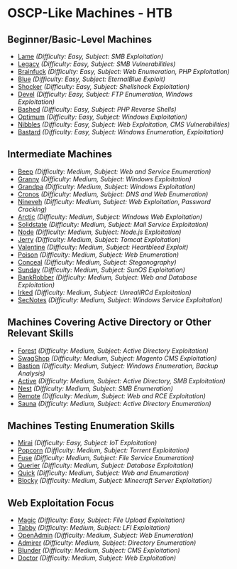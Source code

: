 # OSCP-Like Machines - HTB

## Beginner/Basic-Level Machines
- [Lame](https://www.hackthebox.com/machines/Lame) *(Difficulty: Easy, Subject: SMB Exploitation)*  
- [Legacy](https://www.hackthebox.com/machines/Legacy) *(Difficulty: Easy, Subject: SMB Vulnerabilities)*  
- [Brainfuck](https://www.hackthebox.com/machines/Brainfuck) *(Difficulty: Easy, Subject: Web Enumeration, PHP Exploitation)*  
- [Blue](https://www.hackthebox.com/machines/Blue) *(Difficulty: Easy, Subject: EternalBlue Exploit)*  
- [Shocker](https://www.hackthebox.com/machines/Shocker) *(Difficulty: Easy, Subject: Shellshock Exploitation)*  
- [Devel](https://www.hackthebox.com/machines/Devel) *(Difficulty: Easy, Subject: FTP Enumeration, Windows Exploitation)*  
- [Bashed](https://www.hackthebox.com/machines/Bashed) *(Difficulty: Easy, Subject: PHP Reverse Shells)*  
- [Optimum](https://www.hackthebox.com/machines/Optimum) *(Difficulty: Easy, Subject: Windows Exploitation)*  
- [Nibbles](https://www.hackthebox.com/machines/Nibbles) *(Difficulty: Easy, Subject: Web Exploitation, CMS Vulnerabilities)*  
- [Bastard](https://www.hackthebox.com/machines/Bastard) *(Difficulty: Easy, Subject: Windows Enumeration, Exploitation)*  

## Intermediate Machines
- [Beep](https://www.hackthebox.com/machines/Beep) *(Difficulty: Medium, Subject: Web and Service Enumeration)*  
- [Granny](https://www.hackthebox.com/machines/Granny) *(Difficulty: Medium, Subject: Windows Exploitation)*  
- [Grandpa](https://www.hackthebox.com/machines/Grandpa) *(Difficulty: Medium, Subject: Windows Exploitation)*  
- [Cronos](https://www.hackthebox.com/machines/Cronos) *(Difficulty: Medium, Subject: DNS and Web Enumeration)*  
- [Nineveh](https://www.hackthebox.com/machines/Nineveh) *(Difficulty: Medium, Subject: Web Exploitation, Password Cracking)*  
- [Arctic](https://www.hackthebox.com/machines/Arctic) *(Difficulty: Medium, Subject: Windows Web Exploitation)*  
- [Solidstate](https://www.hackthebox.com/machines/Solidstate) *(Difficulty: Medium, Subject: Mail Service Exploitation)*  
- [Node](https://www.hackthebox.com/machines/Node) *(Difficulty: Medium, Subject: Node.js Exploitation)*  
- [Jerry](https://www.hackthebox.com/machines/Jerry) *(Difficulty: Medium, Subject: Tomcat Exploitation)*  
- [Valentine](https://www.hackthebox.com/machines/Valentine) *(Difficulty: Medium, Subject: Heartbleed Exploit)*  
- [Poison](https://www.hackthebox.com/machines/Poison) *(Difficulty: Medium, Subject: Web Enumeration)*  
- [Conceal](https://www.hackthebox.com/machines/Conceal) *(Difficulty: Medium, Subject: Steganography)*  
- [Sunday](https://www.hackthebox.com/machines/Sunday) *(Difficulty: Medium, Subject: SunOS Exploitation)*  
- [BankRobber](https://www.hackthebox.com/machines/BankRobber) *(Difficulty: Medium, Subject: Web and Database Exploitation)*  
- [Irked](https://www.hackthebox.com/machines/Irked) *(Difficulty: Medium, Subject: UnrealIRCd Exploitation)*  
- [SecNotes](https://www.hackthebox.com/machines/SecNotes) *(Difficulty: Medium, Subject: Windows Service Exploitation)*  

## Machines Covering Active Directory or Other Relevant Skills
- [Forest](https://www.hackthebox.com/machines/Forest) *(Difficulty: Medium, Subject: Active Directory Exploitation)*  
- [SwagShop](https://www.hackthebox.com/machines/SwagShop) *(Difficulty: Medium, Subject: Magento CMS Exploitation)*  
- [Bastion](https://www.hackthebox.com/machines/Bastion) *(Difficulty: Medium, Subject: Windows Enumeration, Backup Analysis)*  
- [Active](https://www.hackthebox.com/machines/Active) *(Difficulty: Medium, Subject: Active Directory, SMB Exploitation)*  
- [Nest](https://www.hackthebox.com/machines/Nest) *(Difficulty: Medium, Subject: SMB Enumeration)*  
- [Remote](https://www.hackthebox.com/machines/Remote) *(Difficulty: Medium, Subject: Web and RCE Exploitation)*  
- [Sauna](https://www.hackthebox.com/machines/Sauna) *(Difficulty: Medium, Subject: Active Directory Enumeration)*  

## Machines Testing Enumeration Skills
- [Mirai](https://www.hackthebox.com/machines/Mirai) *(Difficulty: Easy, Subject: IoT Exploitation)*  
- [Popcorn](https://www.hackthebox.com/machines/Popcorn) *(Difficulty: Medium, Subject: Torrent Exploitation)*  
- [Fuse](https://www.hackthebox.com/machines/Fuse) *(Difficulty: Medium, Subject: File Service Enumeration)*  
- [Querier](https://www.hackthebox.com/machines/Querier) *(Difficulty: Medium, Subject: Database Exploitation)*  
- [Quick](https://www.hackthebox.com/machines/Quick) *(Difficulty: Medium, Subject: Web and Enumeration)*  
- [Blocky](https://www.hackthebox.com/machines/Blocky) *(Difficulty: Medium, Subject: Minecraft Server Exploitation)*  

## Web Exploitation Focus
- [Magic](https://www.hackthebox.com/machines/Magic) *(Difficulty: Easy, Subject: File Upload Exploitation)*  
- [Tabby](https://www.hackthebox.com/machines/Tabby) *(Difficulty: Medium, Subject: LFI Exploitation)*  
- [OpenAdmin](https://www.hackthebox.com/machines/OpenAdmin) *(Difficulty: Medium, Subject: Web Enumeration)*  
- [Admirer](https://www.hackthebox.com/machines/Admirer) *(Difficulty: Medium, Subject: Directory Enumeration)*  
- [Blunder](https://www.hackthebox.com/machines/Blunder) *(Difficulty: Medium, Subject: CMS Exploitation)*  
- [Doctor](https://www.hackthebox.com/machines/Doctor) *(Difficulty: Medium, Subject: Web Exploitation)*  
